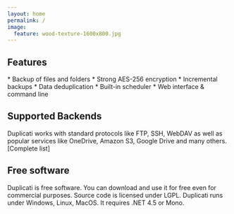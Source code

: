 ```yaml
---
layout: home
permalink: /
image:
  feature: wood-texture-1600x800.jpg
---
```




<div class="tiles">

<div class="tile">
  <h2 class="post-title">Features</h2>
  <p class="post-excerpt">
    * Backup of files and folders
    * Strong AES-256 encryption
    * Incremental backups
    * Data deduplication
    * Built-in scheduler
    * Web interface & command line</p>
</div>

<div class="tile">
  <h2 class="post-title">Supported Backends</h2>
  <p class="post-excerpt">Duplicati works with standard protocols like FTP, SSH, WebDAV as well as popular services like OneDrive, Amazon S3, Google Drive and many others. [Complete list]</p>
</div>

<div class="tile">
  <h2 class="post-title">Free software</h2>
  <p class="post-excerpt">Duplicati is free software. You can download and use it for free even for commercial purposes. Source code is licensed under LGPL. Duplicati runs under Windows, Linux, MacOS. It requires .NET 4.5 or Mono.</p>
</div>

</div>
